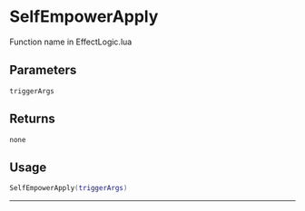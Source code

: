 # SelfEmpowerApply
Function name in EffectLogic.lua
## Parameters
`triggerArgs`
## Returns
`none`
## Usage
```lua
SelfEmpowerApply(triggerArgs)
```
---
